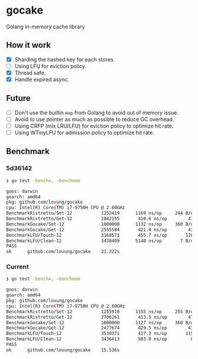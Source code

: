 # gocake
Golang in-memory cache library

## How it work
- [x] Sharding the hashed key for each stores.
- [ ] Using LFU for eviction policy.
- [x] Thread safe.
- [x] Handle expired async.

## Future
- [ ] Don't use the builtin `map` from Golang to avoid out of memory issue.
- [ ] Avoid to use pointer as much as possible to reduce GC overhead.
- [ ] Using CRFP (mix LRU/LFU) for eviction policy to optimize hit rate.
- [ ] Using WTinyLFU for admission policy to optimize hit rate.

## Benchmark
### 5d36142
```bash
❯ go test -bench=. -benchmem

goos: darwin
goarch: amd64
pkg: github.com/lovung/gocake
cpu: Intel(R) Core(TM) i7-9750H CPU @ 2.60GHz
BenchmarkRistretto/Set-12         	1252419	     1169 ns/op	    244 B/op	      7 allocs/op
BenchmarkRistretto/Get-12         	2842155	      410.6 ns/op	     47 B/op	      3 allocs/op
BenchmarkGocake/Set-12            	1000000	     1132 ns/op	    360 B/op	      5 allocs/op
BenchmarkGocake/Get-12            	2555584	      421.4 ns/op	     43 B/op	      2 allocs/op
BenchmarkLFU/Touch-12             	3168571	      455.7 ns/op	    128 B/op	      0 allocs/op
BenchmarkLFU/Clean-12             	3438409	     5140 ns/op	      7 B/op	      0 allocs/op
PASS
ok  	github.com/lovung/gocake	31.322s
```
### Current
```bash
❯ go test -bench=. -benchmem

goos: darwin
goarch: amd64
pkg: github.com/lovung/gocake
cpu: Intel(R) Core(TM) i7-9750H CPU @ 2.60GHz
BenchmarkRistretto/Set-12         	1255910	     1155 ns/op	    255 B/op	      7 allocs/op
BenchmarkRistretto/Get-12         	2706261	      413.5 ns/op	     47 B/op	      3 allocs/op
BenchmarkGocake/Set-12            	1000000	     1127 ns/op	    360 B/op	      5 allocs/op
BenchmarkGocake/Get-12            	2477674	      429.5 ns/op	     43 B/op	      2 allocs/op
BenchmarkLFU/Touch-12             	3530371	      417.3 ns/op	    115 B/op	      0 allocs/op
BenchmarkLFU/Clean-12             	3436413	      583.0 ns/op	      8 B/op	      1 allocs/op
PASS
ok  	github.com/lovung/gocake	15.536s
```

